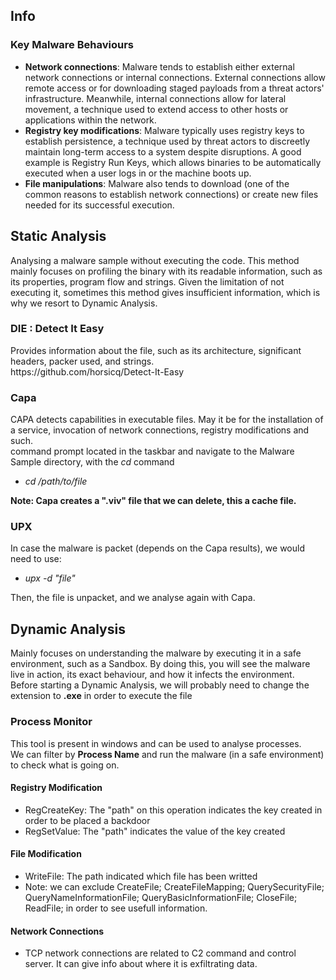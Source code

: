<h2>Info</h2>
<h3>Key Malware Behaviours</h3>
<p>
<ul>
  <li><b>Network connections</b>: Malware tends to establish either external network connections or internal connections. External connections allow remote access or for downloading staged payloads from a threat actors' infrastructure. Meanwhile, internal connections allow for lateral movement, a technique used to extend access to other hosts or applications within the network.</li>
  <li><b>Registry key modifications</b>:  Malware typically uses registry keys to establish persistence, a technique used by threat actors to discreetly maintain long-term access to a system despite disruptions. A good example is Registry Run Keys, which allows binaries to be automatically executed when a user logs in or the machine boots up.</li>
  <li><b>File manipulations</b>: Malware also tends to download (one of the common reasons to establish network connections) or create new files needed for its successful execution.</li>
</ul>
</p>
<h2>Static Analysis</h2>
<p>
  Analysing a malware sample without executing the code. This method mainly focuses on profiling the binary with its readable information, such as its properties, program flow and strings. Given the limitation of not executing it, sometimes this method gives insufficient information, which is why we resort to Dynamic Analysis.   
</p>
<h3>DIE : Detect It Easy</h3>
<p>
  Provides information about the file, such as its architecture, significant headers, packer used, and strings.<br>
  https://github.com/horsicq/Detect-It-Easy 
</p>
<h3>Capa</h3>
<p>
  CAPA detects capabilities in executable files. May it be for the installation of a service, invocation of network connections, registry modifications and such.<bR
To start playing with CAPA, fire up the <i>command prompt</i> located in the taskbar and navigate to the Malware Sample directory, with the <i>cd</i> command<br>
<ul><li><i>cd /path/to/file</i></li></ul>
  <b>Note: Capa creates a ".viv" file that we can delete, this a cache file.</b>
</p>
<h3>UPX</h3>
<p>
  In case the malware is packet (depends on the Capa results), we would need to use:<br>
<ul><li><i>upx -d "file"</i></li></ul>
  Then, the file is unpacket, and we analyse again with Capa.
</p>
<h2>Dynamic Analysis</h2>
<p>
  Mainly focuses on understanding the malware by executing it in a safe environment, such as a Sandbox. By doing this, you will see the malware live in action, its exact behaviour, and how it infects the environment.<br>
  Before starting a Dynamic Analysis, we will probably need to change the extension to <b>.exe</b> in order to execute the file
</p>
<h3>Process Monitor</h3>
<p>
  This tool is present in windows and can be used to analyse processes.<br>
  We can filter by <b>Process Name</b> and run the malware (in a safe environment) to check what is going on.<br>
  <h4>Registry Modification</h4>
  <ul>
    <li>RegCreateKey: The "path" on this operation indicates the key created in order to be placed a backdoor</li>
    <li>RegSetValue: The "path" indicates the value of the key created</li>
  </ul>
</p>
  <h4>File Modification</h4>
  <ul>
    <li>WriteFile: The path indicated which file has been writted</li>
    <li>Note: we can exclude CreateFile; CreateFileMapping; QuerySecurityFile; QueryNameInformationFile; QueryBasicInformationFile; CloseFile; ReadFile; in order to see usefull information.</li>
  </ul>
<h4>Network Connections</h4>
<ul>
  <li>TCP network connections are related to C2 command and control server. It can give info about where it is exfiltrating data.</li>
</ul>





